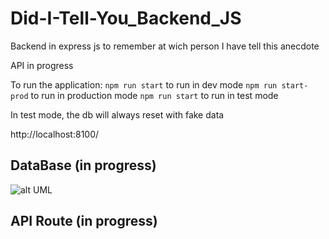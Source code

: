 # Did-I-Tell-You_Backend_JS
Backend in express js to remember at wich person I have tell this anecdote

API in progress

To run the application:
`npm run start` to run in dev mode
`npm run start-prod` to run in production mode
`npm run start` to run in test mode

In test mode, the db will always reset with fake data

http://localhost:8100/

## DataBase (in progress)

![alt UML](https://raw.githubusercontent.com/kingdomflo/Did-I-Tell-You_Backend_JS/master/out/src/models/plantUml/class/class.png)

## API Route (in progress)
